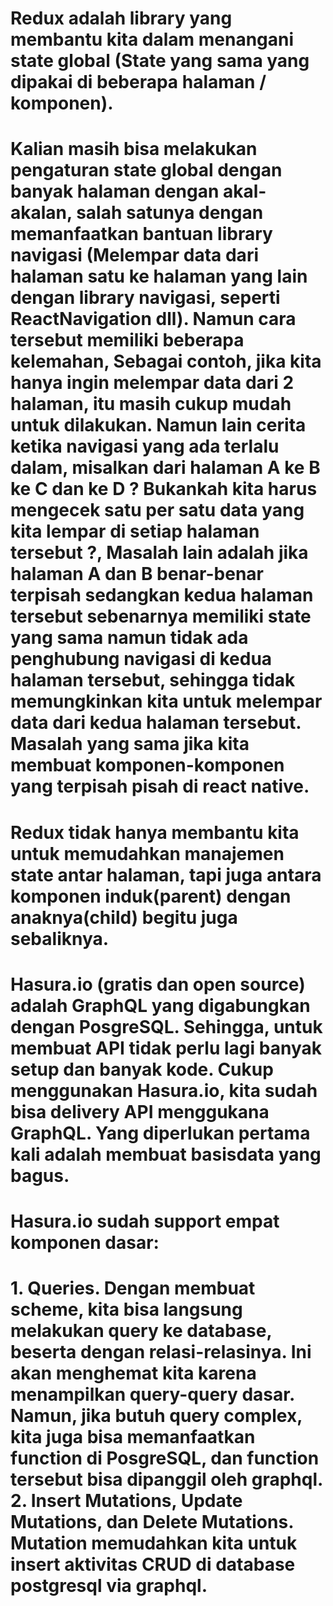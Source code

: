 # Redux adalah library yang membantu kita dalam menangani state global (State yang sama yang dipakai di beberapa halaman / komponen).
# Kalian masih bisa melakukan pengaturan state global dengan banyak halaman dengan akal-akalan, salah satunya dengan memanfaatkan bantuan library navigasi (Melempar data dari halaman satu ke halaman yang lain dengan library navigasi, seperti ReactNavigation dll). Namun cara tersebut memiliki beberapa kelemahan, Sebagai contoh, jika kita hanya ingin melempar data dari 2 halaman, itu masih cukup mudah untuk dilakukan. Namun lain cerita ketika navigasi yang ada terlalu dalam, misalkan dari halaman A ke B ke C dan ke D ? Bukankah kita harus mengecek satu per satu data yang kita lempar di setiap halaman tersebut ?, Masalah lain adalah jika halaman A dan B benar-benar terpisah sedangkan kedua halaman tersebut sebenarnya memiliki state yang sama namun tidak ada penghubung navigasi di kedua halaman tersebut, sehingga tidak memungkinkan kita untuk melempar data dari kedua halaman tersebut. Masalah yang sama jika kita membuat komponen-komponen yang terpisah pisah di react native.
# Redux tidak hanya membantu kita untuk memudahkan manajemen state antar halaman, tapi juga antara komponen induk(parent) dengan anaknya(child) begitu juga sebaliknya.
# Hasura.io (gratis dan open source) adalah GraphQL yang digabungkan dengan PosgreSQL. Sehingga, untuk membuat API tidak perlu lagi banyak setup dan banyak kode. Cukup menggunakan Hasura.io, kita sudah bisa delivery API menggukana GraphQL. Yang diperlukan pertama kali adalah membuat basisdata yang bagus.
# Hasura.io sudah support empat komponen dasar:
# 1. Queries. Dengan membuat scheme, kita bisa langsung melakukan query ke database, beserta dengan relasi-relasinya. Ini akan menghemat kita karena menampilkan query-query dasar. Namun, jika butuh query complex, kita juga bisa memanfaatkan function di PosgreSQL, dan function tersebut bisa dipanggil oleh graphql. 2. Insert Mutations, Update Mutations, dan Delete Mutations. Mutation memudahkan kita untuk insert aktivitas CRUD di database postgresql via graphql.